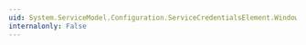 ```yaml
---
uid: System.ServiceModel.Configuration.ServiceCredentialsElement.WindowsAuthentication
internalonly: False
---
```

